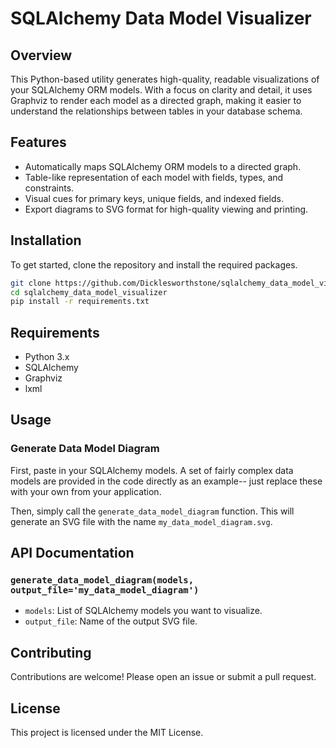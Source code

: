 # SQLAlchemy Data Model Visualizer

## Overview

This Python-based utility generates high-quality, readable visualizations of your SQLAlchemy ORM models. With a focus on clarity and detail, it uses Graphviz to render each model as a directed graph, making it easier to understand the relationships between tables in your database schema.

## Features

- Automatically maps SQLAlchemy ORM models to a directed graph.
- Table-like representation of each model with fields, types, and constraints.
- Visual cues for primary keys, unique fields, and indexed fields.
- Export diagrams to SVG format for high-quality viewing and printing.

## Installation

To get started, clone the repository and install the required packages.

```bash
git clone https://github.com/Dicklesworthstone/sqlalchemy_data_model_visualizer.git
cd sqlalchemy_data_model_visualizer
pip install -r requirements.txt
```

## Requirements

- Python 3.x
- SQLAlchemy
- Graphviz
- lxml

## Usage

### Generate Data Model Diagram

First, paste in your SQLAlchemy models. A set of fairly complex data models are provided in the code directly as an example-- just replace these with your own from your application.

Then, simply call the `generate_data_model_diagram` function. This will generate an SVG file with the name `my_data_model_diagram.svg`.

## API Documentation

### `generate_data_model_diagram(models, output_file='my_data_model_diagram')`

- `models`: List of SQLAlchemy models you want to visualize.
- `output_file`: Name of the output SVG file.

## Contributing

Contributions are welcome! Please open an issue or submit a pull request.

## License

This project is licensed under the MIT License.
